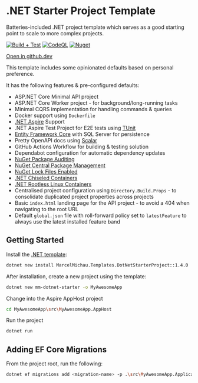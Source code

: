 # .NET Starter Project Template

Batteries-included .NET project template which serves as a good starting point to scale to more complex projects.

[![Build + Test](https://github.com/MarcelMichau/dotnet-starter-project-template/actions/workflows/build-test.yml/badge.svg)](https://github.com/MarcelMichau/dotnet-starter-project-template/actions/workflows/build-test.yml)
[![CodeQL](https://github.com/MarcelMichau/dotnet-starter-project-template/actions/workflows/github-code-scanning/codeql/badge.svg)](https://github.com/MarcelMichau/dotnet-starter-project-template/actions/workflows/github-code-scanning/codeql)
[![Nuget](https://img.shields.io/nuget/v/MarcelMichau.Templates.DotNetStarterProject?label=NuGet)](https://www.nuget.org/packages/MarcelMichau.Templates.DotNetStarterProject)

[Open in github.dev](https://github.dev/MarcelMichau/dotnet-starter-project-template)

This template includes some opinionated defaults based on personal preference.

It has the following features & pre-configured defaults:

- ASP.NET Core Minimal API project
- ASP.NET Core Worker project - for background/long-running tasks
- Minimal CQRS implementation for handling commands & queries
- Docker support using `Dockerfile`
- [.NET Aspire](https://learn.microsoft.com/en-us/dotnet/aspire/get-started/aspire-overview) Support
- .NET Aspire Test Project for E2E tests using [TUnit](https://github.com/thomhurst/TUnit)
- [Entity Framework Core](https://docs.microsoft.com/en-us/ef/core/) with SQL Server for persistence
- Pretty OpenAPI docs using [Scalar](https://github.com/scalar/scalar)
- GitHub Actions Workflow for building & testing solution
- Dependabot configuration for automatic dependency updates
- [NuGet Package Auditing](https://learn.microsoft.com/en-us/nuget/concepts/auditing-packages)
- [NuGet Central Package Management](https://learn.microsoft.com/en-us/nuget/consume-packages/Central-Package-Management)
- [NuGet Lock Files Enabled](https://learn.microsoft.com/en-us/nuget/consume-packages/package-references-in-project-files#enabling-the-lock-file)
- [.NET Chiseled Containers](https://devblogs.microsoft.com/dotnet/announcing-dotnet-chiseled-containers/)
- [.NET Rootless Linux Containers](https://devblogs.microsoft.com/dotnet/securing-containers-with-rootless/)
- Centralised project configuration using `Directory.Build.Props` - to consolidate duplicated project properties across projects
- Basic `index.html` landing page for the API project - to avoid a 404 when navigating to the root URL
- Default `global.json` file with roll-forward policy set to `latestFeature` to always use the latest installed feature band

## Getting Started

Install the [.NET template](https://www.nuget.org/packages/MarcelMichau.Templates.DotNetStarterProject):
```bash
dotnet new install MarcelMichau.Templates.DotNetStarterProject::1.4.0
```

After installation, create a new project using the template:
```bash
dotnet new mm-dotnet-starter -o MyAwesomeApp
```

Change into the Aspire AppHost project
```bash
cd MyAwesomeApp\src\MyAwesomeApp.AppHost
```

Run the project
```bash
dotnet run
```

## Adding EF Core Migrations

From the project root, run the following:
```bash
dotnet ef migrations add <migration-name> -p .\src\MyAwesomeApp.Application\ -s .\src\MyAwesomeApp.Api\ -o Infrastructure\Persistence\Migrations
```